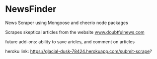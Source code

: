 # NewsFinder
News Scraper using Mongoose and cheerio node packages

Scrapes skeptical articles from the website www.doubtfulnews.com

future add-ons: ability to save aricles, and comment on articles

heroku link: https://glacial-dusk-78424.herokuapp.com/submit-scrape?
